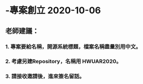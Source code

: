 # -專案創立 2020-10-06
## 老師建議：
### 1. 專案要給名稱，開源系統標題，檔案名稱盡量別用中文。
### 2. 考慮另建Repository，名稱用 HWUAR2020。
### 3. 請接收邀請後，進來簽名留話。
